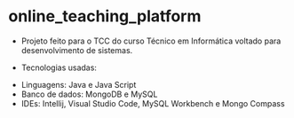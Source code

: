 # online_teaching_platform

* Projeto feito para o TCC do curso Técnico em Informática voltado para desenvolvimento de sistemas.

* Tecnologias usadas:

- Linguagens: Java e Java Script
- Banco de dados: MongoDB e MySQL
- IDEs: Intellij, Visual Studio Code, MySQL Workbench e Mongo Compass
